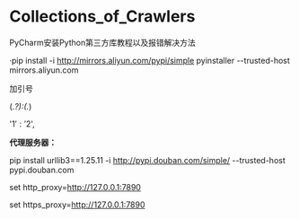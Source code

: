 # Collections_of_Crawlers
PyCharm安装Python第三方库教程以及报错解决方法

·pip install -i http://mirrors.aliyun.com/pypi/simple pyinstaller --trusted-host mirrors.aliyun.com 

 

加引号

(.*?):(.*)

'$1':'$2',

**代理服务器：**

pip install urllib3==1.25.11 -i http://pypi.douban.com/simple/ --trusted-host pypi.douban.com

set http_proxy=http://127.0.0.1:7890 

set https_proxy=http://127.0.0.1:7890
